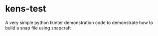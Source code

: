 # kens-test
A very simple python tkinter demonstration code
to demonstrate how to build a snap file using snapcraft
